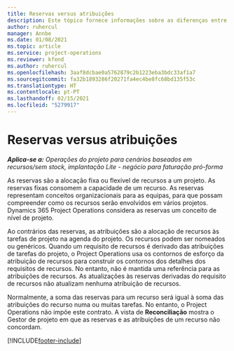 ```yaml
---
title: Reservas versus atribuições
description: Este tópico fornece informações sobre as diferenças entre as reservas de recursos e as atribuições de recursos.
author: ruhercul
manager: Annbe
ms.date: 01/08/2021
ms.topic: article
ms.service: project-operations
ms.reviewer: kfend
ms.author: ruhercul
ms.openlocfilehash: 3aaf8dcbae0a5762879c2b1223eba3bdc33af1a7
ms.sourcegitcommit: fa32b1893286f20271fa4ec4be8fc68bd135f53c
ms.translationtype: HT
ms.contentlocale: pt-PT
ms.lasthandoff: 02/15/2021
ms.locfileid: "5279917"
---
```

# <a name="bookings-vs-assignments"></a>Reservas versus atribuições

_**Aplica-se a:** Operações do projeto para cenários baseados em recursos/sem stock, implantação Lite - negócio para faturação pró-forma_

As reservas são a alocação fixa ou flexível de recursos a um projeto. As reservas fixas consomem a capacidade de um recurso. As reservas representam conceitos organizacionais para as equipas, para que possam compreender como os recursos serão envolvidos em vários projetos. Dynamics 365 Project Operations considera as reservas um conceito de nível de projeto. 

Ao contrários das reservas, as atribuições são a alocação de recursos às tarefas de projeto na agenda do projeto. Os recursos podem ser nomeados ou genéricos.  Quando um requisito de recursos é derivado das atribuições de tarefas do projeto, o Project Operations usa os contornos de esforço da atribuição de recursos para construir os contornos dos detalhes dos requisitos de recursos. No entanto, não é mantida uma referência para as atribuições de recursos. As atualizações às reservas derivadas do requisito de recursos não atualizam nenhuma atribuição de recursos.

Normalmente, a soma das reservas para um recurso será igual à soma das atribuições do recurso numa ou muitas tarefas. No entanto, o Project Operations não impõe este contrato. A vista de **Reconciliação** mostra o Gestor de projeto em que as reservas e as atribuições de um recurso não concordam.




[!INCLUDE[footer-include](../includes/footer-banner.md)]